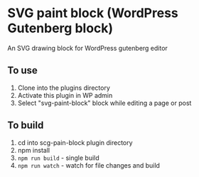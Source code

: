 # SVG paint block (WordPress Gutenberg block)
An SVG drawing block for WordPress gutenberg editor

## To use
1) Clone into the plugins directory
2) Activate this plugin in WP admin
3) Select "svg-paint-block" block while editing a page or post

## To build
1) cd into scg-pain-block plugin directory
2) npm install
3) `npm run build` - single build
4) `npm run watch` - watch for file changes and build
